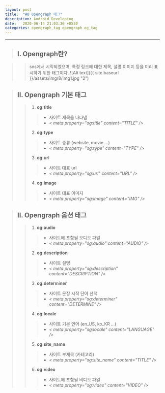 ```yaml
---
layout: post
title:  "#8 Opengraph 태그"
description: Android Developing
date:   2020-06-14 21:03:36 +0530
categories: opengraph_tag opengraph og_tag
---
```


* * * 

> ## I. Opengraph란?   
   
>   > sns에서 시작되었으며, 특정 링크에 대한 제목, 설명 이미지 등을 미리 표시하기 위한 태그이다.
![Alt text]({{ site.baseurl }}/assets/img/8/img1.jpg "2")   

> ## II. Opengraph 기본 태그  
>   > 1. **og:title**  
>   >   > - 사이트 제목을 나타냄
>   >   > - *< meta property="og:title" content="TITLE" />*
>   > 2. **og:type**   
>   >   > - 사이트 종류 (website, movie ...)
>   >   > - *< meta property="og:type" content="TYPE" />*
>   > 3. **og:url**   
>   >   > - 사이트 대표 url
>   >   > - *< meta property="og:url" content="URL" />*
>   > 4. **og:image**   
>   >   > - 사이트 대표 이미지
>   >   > - *< meta property="og:image" content="IMG" />*

> ## II. Opengraph 옵션 태그  
>   > 1. **og:audio**  
>   >   > - 사이트에 포함될 오디오 파일
>   >   > - *< meta property="og:audio" content="AUDIO" />*
>   > 2. **og:description**   
>   >   > - 사이트 설명
>   >   > - *< meta property="og:description" content="DESCRIPTION" />*
>   > 3. **og:determiner**   
>   >   > - 사이트 문장 시작 단어 선택
>   >   > - *< meta property="og:determiner" content="DETERMINE" />*
>   > 4. **og:locale**   
>   >   > - 사이트 기본 언어 (en_US, ko_KR ...)
>   >   > - *< meta property="og:locale" content="LANGUAGE" />*
>   > 5. **og:site_name**   
>   >   > - 사이트 부제목 (카테고리)
>   >   > - *< meta property="og:site_name" content="TITLE" />*
>   > 6. **og:video**   
>   >   > - 사이트에 포함될 비디오 파일
>   >   > - *< meta property="og:video" content="VIDEO" />*